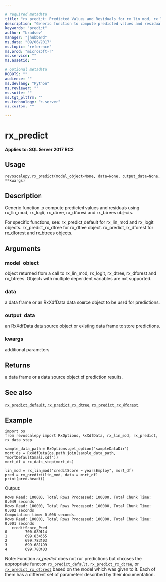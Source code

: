 ```yaml
--- 
 
# required metadata 
title: "rx_predict: Predicted Values and Residuals for rx_lin_mod, rx_logit, rx_dtree," 
description: "Generic function to compute predicted values and residuals using rx_lin_mod, rx_logit, rx_dtree, rx_dforest and rx_btrees objects.For specific functions, see:  rx_predict_default for rx_lin_mod and rx_logit objects. rx_predict_rx_dtree for rx_dtree object. rx_predict_rx_dforest for rx_dforest and rx_btrees objects." 
keywords: "predict" 
author: "bradsev" 
manager: "jhubbard" 
ms.date: "09/06/2017" 
ms.topic: "reference" 
ms.prod: "microsoft-r" 
ms.service: "" 
ms.assetid: "" 
 
# optional metadata 
ROBOTS: "" 
audience: "" 
ms.devlang: "Python" 
ms.reviewer: "" 
ms.suite: "" 
ms.tgt_pltfrm: "" 
ms.technology: "r-server" 
ms.custom: "" 
 
---
```


# rx_predict


**Applies to: SQL Server 2017 RC2**


## Usage



```
revoscalepy.rx_predict(model_object=None, data=None, output_data=None, **kwargs)
```





## Description

Generic function to compute predicted values and residuals using
rx_lin_mod, rx_logit, rx_dtree, rx_dforest and rx_btrees objects.

For specific functions, see:
    rx_predict_default for rx_lin_mod and rx_logit objects.
    rx_predict_rx_dtree for rx_dtree object.
    rx_predict_rx_dforest for rx_dforest and rx_btrees objects.


## Arguments


### model_object

object returned from a call to rx_lin_mod, rx_logit, rx_dtree,
rx_dforest and rx_btrees. Objects with multiple dependent variables are not
supported.


### data

a data frame or an RxXdfData data source object to be used for predictions.


### output_data

an RxXdfData data source object or existing data frame to store predictions.


### kwargs

additional parameters


## Returns

a data frame or a data source object of prediction results.


## See also

[`rx_predict_default`](rx-predict-default.md),
[`rx_predict_rx_dtree`](rx-predict-rx-dtree.md),
[`rx_predict_rx_dforest`](rx-predict-rx-dforest.md).


## Example



```
import os
from revoscalepy import RxOptions, RxXdfData, rx_lin_mod, rx_predict, rx_data_step

sample_data_path = RxOptions.get_option("sampleDataDir")
mort_ds = RxXdfData(os.path.join(sample_data_path, "mortDefaultSmall.xdf"))
mort_df = rx_data_step(mort_ds)

lin_mod = rx_lin_mod("creditScore ~ yearsEmploy", mort_df)
pred = rx_predict(lin_mod, data = mort_df)
print(pred.head())
```


Output:



```
Rows Read: 100000, Total Rows Processed: 100000, Total Chunk Time: 0.049 seconds 
Rows Read: 100000, Total Rows Processed: 100000, Total Chunk Time: 0.002 seconds 
Computation time: 0.006 seconds.
Rows Read: 100000, Total Rows Processed: 100000, Total Chunk Time: 0.001 seconds 
   creditScore_Pred
0        700.089114
1        699.834355
2        699.783403
3        699.681499
4        699.783403
```


Note: Function *rx_predict* does not run predictions but chooses the appropriate function [`rx_predict_default`](rx-predict-default.md), [`rx_predict_rx_dtree`](rx-predict-rx-dtree.md), or [`rx_predict_rx_dforest`](rx-predict-rx-dforest.md) based on the model which was given to it. Each of them has a different set of parameters described by their documentation. 
